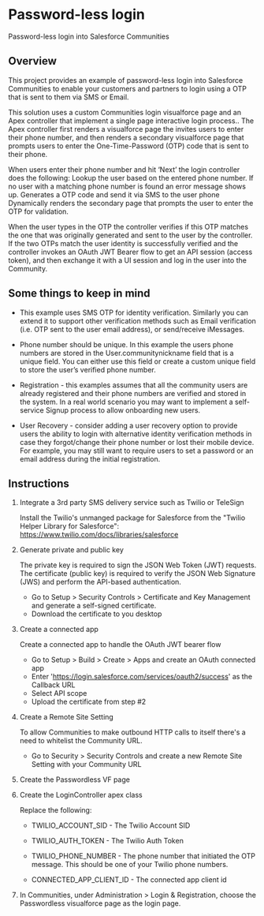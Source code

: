 Password-less login
===================
Password-less login into Salesforce Communities 


Overview
--------
This project provides an example of password-less login into Salesforce Communities to enable your customers and partners to login using a OTP that is sent to them via SMS or Email.


This solution uses a custom Communities login visualforce page and an Apex controller that implement a single page interactive login process.. The Apex controller first renders a visualforce page the invites users to enter their phone number, and then renders a secondary visualforce page that prompts users to enter the One-Time-Password (OTP) code that is sent to their phone.

When users enter their phone number and hit ‘Next’ the login controller does the following:
Lookup the user based on the entered phone number. If no user with a matching phone number is found an error message shows up. 
Generates a OTP code and send it via SMS to the user phone
Dynamically renders the secondary page that prompts the user to enter the OTP for validation.  

When the user types in the OTP the controller verifies if this OTP matches the one that was originally generated and sent to the user by the controller. If the two OTPs match the user identity is successfully verified and the controller invokes an OAuth JWT Bearer flow to get an API session (access token), and then exchange it with a UI session and log in the user into the Community.


Some things to keep in mind
---------------------------
- This example uses SMS OTP for identity verification. Similarly you can extend it to support other verification methods such as Email verification (i.e. OTP sent to the user email address), or send/receive iMessages. 

- Phone number should be unique. In this example the users phone numbers are stored in the User.communitynickname field that is a unique field. You can either use this field or create a custom unique field to store the user’s verified phone number. 

- Registration - this examples assumes that all the community users are already registered and their phone numbers are verified and stored in the system. In a real world scenario you may want to implement a self-service Signup process to allow onboarding new users. 

- User Recovery - consider adding a user recovery option to provide users the ability to login with alternative identity verification methods in case they forgot/change their phone number or lost their mobile device. For example, you may still want to require users to set a password or an email address during the initial registration. 



Instructions
------------
1. Integrate a 3rd party SMS delivery service such as Twilio or TeleSign

   Install the Twilio's unmanged package for Salesforce from the "Twilio Helper Library for Salesforce":
   https://www.twilio.com/docs/libraries/salesforce

2. Generate private and public key

   The private key is required to sign the JSON Web Token (JWT) requests.
   The certificate (public key) is required to verify the JSON Web Signature (JWS) and perform the API-based authentication. 
   
    - Go to Setup > Security Controls > Certificate and Key Management and generate a self-signed certificate.
    - Download the certificate to you desktop

3. Create a connected app
 
   Create a connected app to handle the OAuth JWT bearer flow

   - Go to Setup > Build > Create > Apps and create an OAuth connected app
   - Enter 'https://login.salesforce.com/services/oauth2/success' as the Callback URL
   - Select API scope
   - Upload the certificate from step #2

4. Create a Remote Site Setting

   To allow Communities to make outbound HTTP calls to itself there's a need to whitelist the Community URL. 

   - Go to Security > Security Controls and create a new Remote Site Setting with your Community URL

5. Create the Passwordless VF page

6. Create the LoginController apex class 
   
   Replace the following:
   - TWILIO_ACCOUNT_SID  - The Twilio Account SID
   - TWILIO_AUTH_TOKEN   - The Twilio Auth Token 
   - TWILIO_PHONE_NUMBER - The phone number that initiated the OTP message. This should be one of your Twilio phone numbers.

   - CONNECTED_APP_CLIENT_ID - The connected app client id 
 
7. In Communities, under Administration > Login & Registration, choose the Passwordless visualforce page as the login page. 

